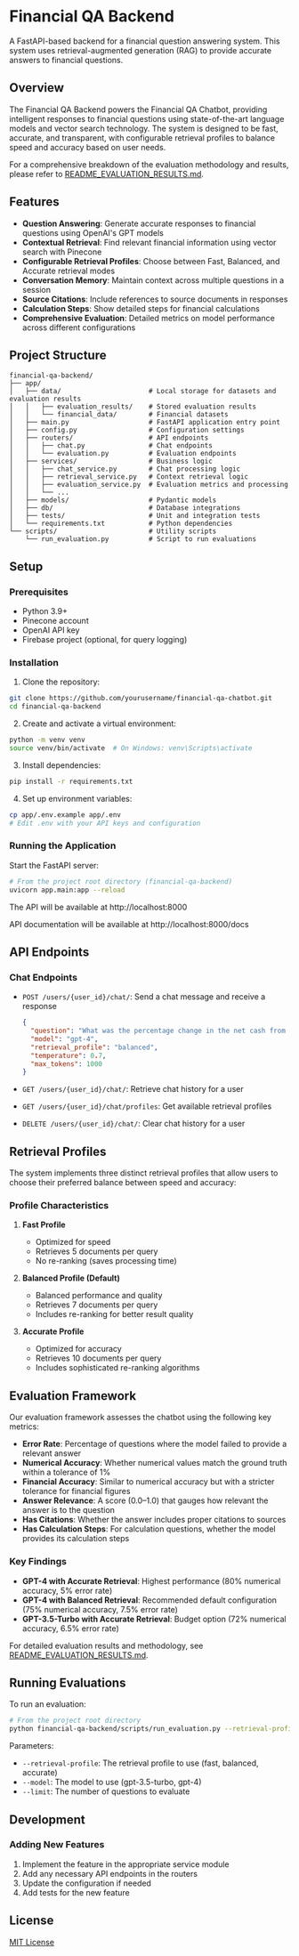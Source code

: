 # Financial QA Backend

A FastAPI-based backend for a financial question answering system. This system uses retrieval-augmented generation (RAG) to provide accurate answers to financial questions.

## Overview

The Financial QA Backend powers the Financial QA Chatbot, providing intelligent responses to financial questions using state-of-the-art language models and vector search technology. The system is designed to be fast, accurate, and transparent, with configurable retrieval profiles to balance speed and accuracy based on user needs.

For a comprehensive breakdown of the evaluation methodology and results, please refer to [README_EVALUATION_RESULTS.md](README_EVALUATION_RESULTS.md).

## Features

- **Question Answering**: Generate accurate responses to financial questions using OpenAI's GPT models
- **Contextual Retrieval**: Find relevant financial information using vector search with Pinecone
- **Configurable Retrieval Profiles**: Choose between Fast, Balanced, and Accurate retrieval modes
- **Conversation Memory**: Maintain context across multiple questions in a session
- **Source Citations**: Include references to source documents in responses
- **Calculation Steps**: Show detailed steps for financial calculations
- **Comprehensive Evaluation**: Detailed metrics on model performance across different configurations

## Project Structure

```
financial-qa-backend/
├── app/
│   ├── data/                      # Local storage for datasets and evaluation results
│   │   ├── evaluation_results/    # Stored evaluation results
│   │   └── financial_data/        # Financial datasets
│   ├── main.py                    # FastAPI application entry point
│   ├── config.py                  # Configuration settings
│   ├── routers/                   # API endpoints
│   │   ├── chat.py                # Chat endpoints
│   │   └── evaluation.py          # Evaluation endpoints
│   ├── services/                  # Business logic
│   │   ├── chat_service.py        # Chat processing logic
│   │   ├── retrieval_service.py   # Context retrieval logic
│   │   ├── evaluation_service.py  # Evaluation metrics and processing
│   │   └── ...
│   ├── models/                    # Pydantic models
│   ├── db/                        # Database integrations
│   ├── tests/                     # Unit and integration tests
│   └── requirements.txt           # Python dependencies
└── scripts/                       # Utility scripts
    └── run_evaluation.py          # Script to run evaluations
```

## Setup

### Prerequisites

- Python 3.9+
- Pinecone account
- OpenAI API key
- Firebase project (optional, for query logging)

### Installation

1. Clone the repository:
```bash
git clone https://github.com/yourusername/financial-qa-chatbot.git
cd financial-qa-backend
```

2. Create and activate a virtual environment:
```bash
python -m venv venv
source venv/bin/activate  # On Windows: venv\Scripts\activate
```

3. Install dependencies:
```bash
pip install -r requirements.txt
```

4. Set up environment variables:
```bash
cp app/.env.example app/.env
# Edit .env with your API keys and configuration
```

### Running the Application

Start the FastAPI server:
```bash
# From the project root directory (financial-qa-backend)
uvicorn app.main:app --reload
```

The API will be available at http://localhost:8000

API documentation will be available at http://localhost:8000/docs

## API Endpoints

### Chat Endpoints

- `POST /users/{user_id}/chat/`: Send a chat message and receive a response
  ```json
  {
    "question": "What was the percentage change in the net cash from operating activities from 2008-2009?",
    "model": "gpt-4",
    "retrieval_profile": "balanced",
    "temperature": 0.7,
    "max_tokens": 1000
  }
  ```

- `GET /users/{user_id}/chat/`: Retrieve chat history for a user
- `GET /users/{user_id}/chat/profiles`: Get available retrieval profiles
- `DELETE /users/{user_id}/chat/`: Clear chat history for a user

## Retrieval Profiles

The system implements three distinct retrieval profiles that allow users to choose their preferred balance between speed and accuracy:

### Profile Characteristics

1. **Fast Profile**
   - Optimized for speed
   - Retrieves 5 documents per query
   - No re-ranking (saves processing time)

2. **Balanced Profile (Default)**
   - Balanced performance and quality
   - Retrieves 7 documents per query
   - Includes re-ranking for better result quality

3. **Accurate Profile**
   - Optimized for accuracy
   - Retrieves 10 documents per query
   - Includes sophisticated re-ranking algorithms

## Evaluation Framework

Our evaluation framework assesses the chatbot using the following key metrics:

- **Error Rate**: Percentage of questions where the model failed to provide a relevant answer
- **Numerical Accuracy**: Whether numerical values match the ground truth within a tolerance of 1%
- **Financial Accuracy**: Similar to numerical accuracy but with a stricter tolerance for financial figures
- **Answer Relevance**: A score (0.0–1.0) that gauges how relevant the answer is to the question
- **Has Citations**: Whether the answer includes proper citations to sources
- **Has Calculation Steps**: For calculation questions, whether the model provides its calculation steps

### Key Findings

- **GPT-4 with Accurate Retrieval**: Highest performance (80% numerical accuracy, 5% error rate)
- **GPT-4 with Balanced Retrieval**: Recommended default configuration (75% numerical accuracy, 7.5% error rate)
- **GPT-3.5-Turbo with Accurate Retrieval**: Budget option (72% numerical accuracy, 6.5% error rate)

For detailed evaluation results and methodology, see [README_EVALUATION_RESULTS.md](README_EVALUATION_RESULTS.md).

## Running Evaluations

To run an evaluation:

```bash
# From the project root directory
python financial-qa-backend/scripts/run_evaluation.py --retrieval-profile accurate --model gpt-4 --limit 200
```

Parameters:
- `--retrieval-profile`: The retrieval profile to use (fast, balanced, accurate)
- `--model`: The model to use (gpt-3.5-turbo, gpt-4)
- `--limit`: The number of questions to evaluate

## Development

### Adding New Features

1. Implement the feature in the appropriate service module
2. Add any necessary API endpoints in the routers
3. Update the configuration if needed
4. Add tests for the new feature

## License

[MIT License](LICENSE)